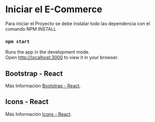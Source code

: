 # Iniciar el E-Commerce

Para iniciar el Proyecto se debe instalar todo las dependencia con el comando NPM INSTALL

### `npm start`

Runs the app in the development mode.\
Open [http://localhost:3000](http://localhost:3000) to view it in your browser.

## Bootstrap - React
Más Información [Bootstrap - React](https://react-bootstrap.netlify.app/).

## Icons - React
Más Información [Icons - React](https://react-icons.github.io/).
